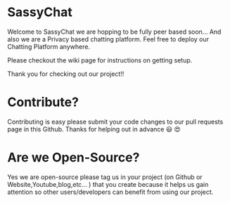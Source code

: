 # SassyChat
 
 Welcome to SassyChat we are hopping to be fully peer based soon... And also we are a Privacy based chatting platform. Feel free to deploy our Chatting Platform anywhere.

Please checkout the wiki page for instructions on getting setup.

Thank you for checking out our project!!


# Contribute?

Contributing is easy please submit your code changes to our pull requests page in this Github.
Thanks for helping out in advance :smiley: :heart_eyes:

# Are we Open-Source?
Yes we are open-source please tag us in your project (on Github or Website,Youtube,blog,etc... ) that you create because it helps us gain attention so other users/developers can benefit from using our project.
